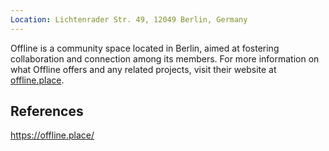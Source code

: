```yaml
---
Location: Lichtenrader Str. 49, 12049 Berlin, Germany
---
```

Offline is a community space located in Berlin, aimed at fostering collaboration and connection among its members. For more information on what Offline offers and any related projects, visit their website at [offline.place](https://offline.place/).

## References

https://offline.place/